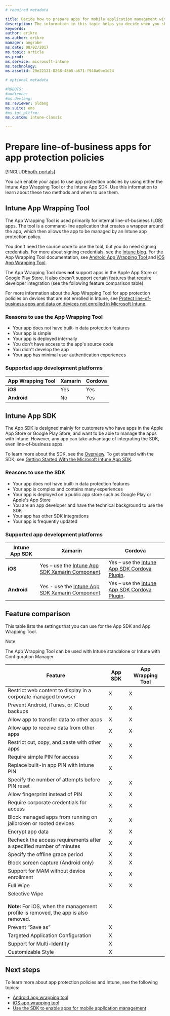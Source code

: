 ```yaml
---
# required metadata

title: Decide how to prepare apps for mobile application management with Microsoft Intune 
description: The information in this topic helps you decide when you should use the App wrapping tool and the App SDK to enable your custom line-of-business apps to use the mobile app management policies.
keywords:
author: erikre
ms.author: erikre
manager: angrobe
ms.date: 08/02/2017
ms.topic: article
ms.prod:
ms.service: microsoft-intune
ms.technology:
ms.assetid: 29e22121-8268-48b5-a671-f940a6be1d24

# optional metadata

#ROBOTS:
#audience:
#ms.devlang:
ms.reviewer: oldang
ms.suite: ems
#ms.tgt_pltfrm:
ms.custom: intune-classic

---
```


# Prepare line-of-business apps for app protection policies

[!INCLUDE[both-portals](./includes/note-for-both-portals.md)]

You can enable your apps to use app protection policies by using either the Intune App Wrapping Tool or the Intune App SDK. Use this information to learn about these two methods and when to use them.

## Intune App Wrapping Tool
The App Wrapping Tool is used primarily for internal line-of-business (LOB) apps. The tool is a command-line application that creates a wrapper around the app, which then allows the app to be managed by an Intune app protection policy.

You don't need the source code to use the tool, but you do need signing credentials. For more about signing credentials, see the [Intune blog](https://blogs.technet.microsoft.com/enterprisemobility/2015/02/25/how-to-obtain-the-prerequisites-for-the-intune-app-wrapping-tool-for-ios/). For the App Wrapping Tool documentation, see [Android App Wrapping Tool ](app-wrapper-prepare-android.md) and [iOS App Wrapping Tool](app-wrapper-prepare-ios.md).

The App Wrapping Tool does **not** support apps in the Apple App Store or Google Play Store. It also doesn't support certain features that require developer integration (see the following feature comparison table).


For more information about the App Wrapping Tool for app protection policies on devices that are not enrolled in Intune, see [Protect line-of-business apps and data on devices not enrolled in Microsoft Intune](/intune-classic/deploy-use/protect-line-of-business-apps-and-data-on-devices-not-enrolled-in-microsoft-intune).

### Reasons to use the App Wrapping Tool
* Your app does not have built-in data protection features
* Your app is simple
* Your app is deployed internally
* You don't have access to the app's source code
* You didn't develop the app
* Your app has minimal user authentication experiences


### Supported app development platforms

|**App Wrapping Tool** | **Xamarin** |**Cordova** |
|------|----|----|
|**iOS** |Yes|Yes|
|**Android**| No |Yes|

## Intune App SDK
The App SDK is designed mainly for customers who have apps in the Apple App Store or Google Play Store, and want to be able to manage the apps with Intune. However, any app can take advantage of integrating the SDK, even line-of-business apps.

To learn more about the SDK, see the [Overview](app-sdk.md). To get started with the SDK, see [Getting Started With the Microsoft Intune App SDK](app-sdk-get-started.md).

### Reasons to use the SDK
* Your app does not have built-in data protection features
* Your app is complex and contains many experiences
* Your app is deployed on a public app store such as Google Play or Apple's App Store
* You are an app developer and have the technical background to use the SDK
* Your app has other SDK integrations
* Your app is frequently updated

### Supported app development platforms

|**Intune App SDK** |**Xamarin** |**Cordova**
|------|----|----|
|**iOS**|Yes – use the [Intune App SDK Xamarin Component](app-sdk-xamarin.md).|Yes – use the [Intune App SDK Cordova Plugin](app-sdk-cordova.md).|
|**Android**| Yes - use the [Intune App SDK Xamarin Component](app-sdk-xamarin.md).|Yes – use the [Intune App SDK Cordova Plugin](app-sdk-cordova.md).|

## Feature comparison
This table lists the settings that you can use for the App SDK and App Wrapping Tool.

> [!NOTE]
> The App Wrapping Tool can be used with Intune standalone or Intune with Configuration Manager.

|Feature|App SDK|App Wrapping Tool|
|-----------|---------------------|-----------|
|Restrict web content to display in a corporate managed browser|X|X|
|Prevent Android, iTunes, or iCloud backups|X|X|
|Allow app to transfer data to other apps|X|X|
|Allow app to receive data from other apps|X|X|
|Restrict cut, copy, and paste with other apps|X|X|
|Require simple PIN for access|X|X|
|Replace built-in app PIN with Intune PIN|X||
|Specify the number of attempts before PIN reset|X|X|
|Allow fingerprint instead of PIN |X|X|
|Require corporate credentials for access|X|X|
|Block managed apps from running on jailbroken or rooted devices|X|X|
|Encrypt app data|X|X|
|Recheck the access requirements after a specified number of minutes|X|X|
|Specify the offline grace period|X|X|
|Block screen capture (Android only)|X|X|
|Support for MAM without device enrollment|X|X|
|Full Wipe|X|X|
|Selective Wipe <br></br>**Note:** For iOS, when the management profile is removed, the app is also removed.|X||
|Prevent “Save as” |X||
|Targeted Application Configuration |X||
|Support for Multi-Identity|X||
|Customizable Style |X|||
## Next steps

To learn more about app protection policies and Intune, see the following topics:

  -  [Android app wrapping tool](app-wrapper-prepare-android.md)</br>
  - [iOS app wrapping tool](app-wrapper-prepare-ios.md)</br>
  - [Use the SDK to enable apps for mobile application management](/intune-classic/deploy-use/use-the-sdk-to-enable-apps-for-mobile-application-management)
